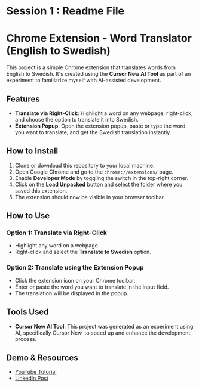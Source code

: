 # Session 1 : Readme File
# Chrome Extension - Word Translator (English to Swedish)

This project is a simple Chrome extension that translates words from English to Swedish. It's created using the **Cursor New AI Tool** as part of an experiment to familiarize myself with AI-assisted development. 

## Features

- **Translate via Right-Click**: Highlight a word on any webpage, right-click, and choose the option to translate it into Swedish.
- **Extension Popup**: Open the extension popup, paste or type the word you want to translate, and get the Swedish translation instantly.

## How to Install

1. Clone or download this repository to your local machine.
2. Open Google Chrome and go to the `chrome://extensions/` page.
3. Enable **Developer Mode** by toggling the switch in the top-right corner.
4. Click on the **Load Unpacked** button and select the folder where you saved this extension.
5. The extension should now be visible in your browser toolbar.

## How to Use

### Option 1: Translate via Right-Click
- Highlight any word on a webpage.
- Right-click and select the **Translate to Swedish** option.

### Option 2: Translate using the Extension Popup
- Click the extension icon on your Chrome toolbar.
- Enter or paste the word you want to translate in the input field.
- The translation will be displayed in the popup.

## Tools Used
- **Cursor New AI Tool**: This project was generated as an experiment using AI, specifically Cursor New, to speed up and enhance the development process.

## Demo & Resources

- [YouTube Tutorial](https://youtu.be/eGQqz-pdGX0)
- [LinkedIn Post](#)
